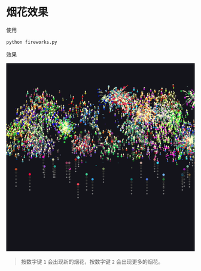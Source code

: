# 烟花效果

使用

```python
python fireworks.py
```

效果

![](./fireworks.png)

> 按数字键 `1` 会出现新的烟花，按数字键 `2` 会出现更多的烟花。